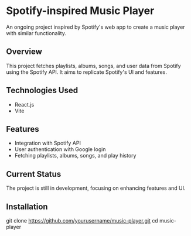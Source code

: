 
# Spotify-inspired Music Player

An ongoing project inspired by Spotify's web app to create a music player with similar functionality.

## Overview
This project fetches playlists, albums, songs, and user data from Spotify using the Spotify API. It aims to replicate Spotify's UI and features.

## Technologies Used
- React.js
- Vite

## Features
- Integration with Spotify API
- User authentication with Google login
- Fetching playlists, albums, songs, and play history

## Current Status
The project is still in development, focusing on enhancing features and UI.

## Installation

git clone https://github.com/yourusername/music-player.git
cd music-player

